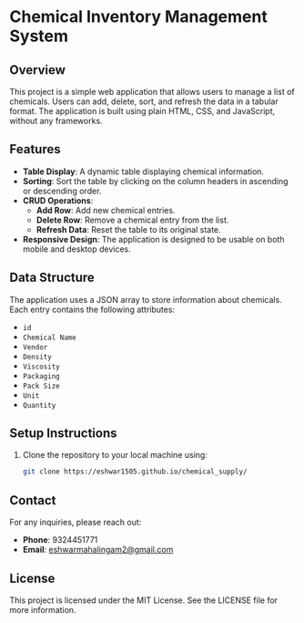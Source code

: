# Chemical Inventory Management System

## Overview
This project is a simple web application that allows users to manage a list of chemicals. Users can add, delete, sort, and refresh the data in a tabular format. The application is built using plain HTML, CSS, and JavaScript, without any frameworks.

## Features
- **Table Display**: A dynamic table displaying chemical information.
- **Sorting**: Sort the table by clicking on the column headers in ascending or descending order.
- **CRUD Operations**: 
  - **Add Row**: Add new chemical entries.
  - **Delete Row**: Remove a chemical entry from the list.
  - **Refresh Data**: Reset the table to its original state.
- **Responsive Design**: The application is designed to be usable on both mobile and desktop devices.

## Data Structure
The application uses a JSON array to store information about chemicals. Each entry contains the following attributes:
- `id`
- `Chemical Name`
- `Vendor`
- `Density`
- `Viscosity`
- `Packaging`
- `Pack Size`
- `Unit`
- `Quantity`



## Setup Instructions
1. Clone the repository to your local machine using:
   ```bash
   git clone https://eshwar1505.github.io/chemical_supply/

## Contact
For any inquiries, please reach out:
- **Phone**: 9324451771
- **Email**: eshwarmahalingam2@gmail.com

## License
This project is licensed under the MIT License. See the LICENSE file for more information.



